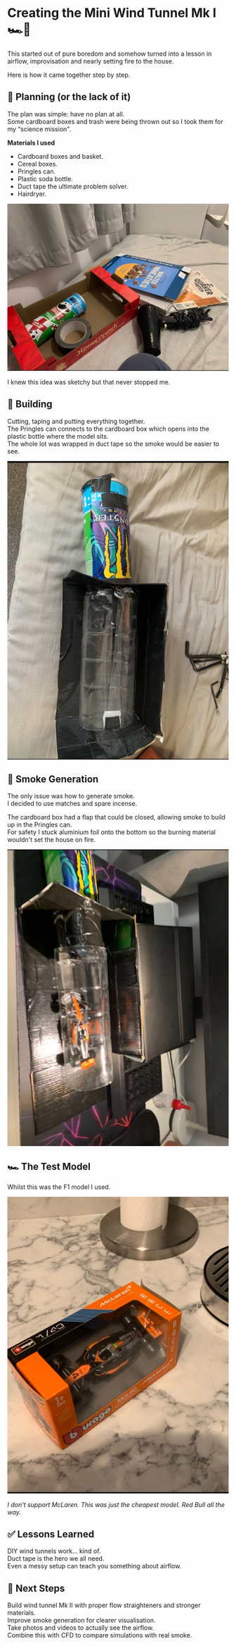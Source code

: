 # Creating the Mini Wind Tunnel Mk I 🏎️💨

This started out of pure boredom and somehow turned into a lesson in airflow, improvisation and nearly setting fire to the house.

Here is how it came together step by step.

## 📝 Planning (or the lack of it)

The plan was simple: have no plan at all.  
Some cardboard boxes and trash were being thrown out so I took them for my “science mission".

**Materials I used**  
- Cardboard boxes and basket.  
- Cereal boxes.  
- Pringles can.  
- Plastic soda bottle.  
- Duct tape the ultimate problem solver.  
- Hairdryer.  

![Base_materials](Base_Materials.webp)

I knew this idea was sketchy but that never stopped me.

## 🔨 Building

Cutting, taping and putting everything together.  
The Pringles can connects to the cardboard box which opens into the plastic bottle where the model sits.  
The whole lot was wrapped in duct tape so the smoke would be easier to see.

![Basic Build](Basic_Build.webp)

## 💨 Smoke Generation

The only issue was how to generate smoke.  
I decided to use matches and spare incense.

The cardboard box had a flap that could be closed, allowing smoke to build up in the Pringles can.  
For safety I stuck aluminium foil onto the bottom so the burning material wouldn't set the house on fire.

![Testing Build](Testing_Build.webp)

## 🏎️ The Test Model

Whilst this was the F1 model I used.

![F1 Model](F1_Model.webp)

*I don't support McLaren. This was just the cheapest model. Red Bull all the way.*

## ✅ Lessons Learned

DIY wind tunnels work… kind of.  
Duct tape is the hero we all need.  
Even a messy setup can teach you something about airflow.

## 🎯 Next Steps

Build wind tunnel Mk II with proper flow straighteners and stronger materials.  
Improve smoke generation for clearer visualisation.  
Take photos and videos to actually see the airflow.  
Combine this with CFD to compare simulations with real smoke.

